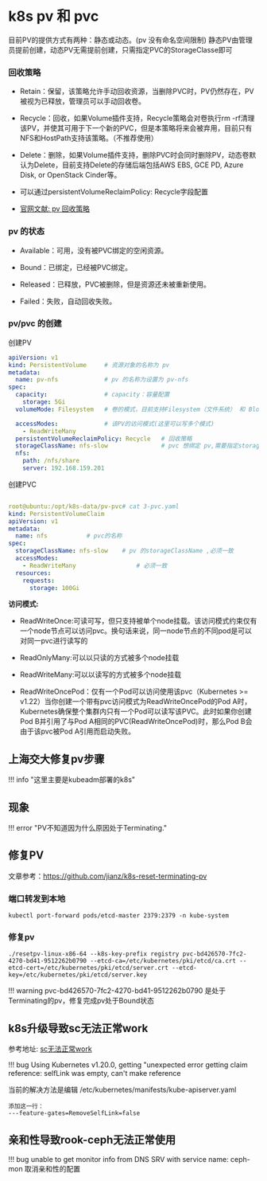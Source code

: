 
# k8s pv 和 pvc


目前PV的提供方式有两种：静态或动态。(pv 没有命名空间限制)
静态PV由管理员提前创建，动态PV无需提前创建，只需指定PVC的StorageClasse即可



### **回收策略**

- Retain：保留，该策略允许手动回收资源，当删除PVC时，PV仍然存在，PV被视为已释放，管理员可以手动回收卷。

- Recycle：回收，如果Volume插件支持，Recycle策略会对卷执行rm -rf清理该PV，并使其可用于下一个新的PVC，但是本策略将来会被弃用，目前只有NFS和HostPath支持该策略。（不推荐使用）

- Delete：删除，如果Volume插件支持，删除PVC时会同时删除PV，动态卷默认为Delete，目前支持Delete的存储后端包括AWS EBS, GCE PD, Azure Disk, or OpenStack Cinder等。

- 可以通过persistentVolumeReclaimPolicy: Recycle字段配置

- [官网文献: pv 回收策略](https://kubernetes.io/zh-cn/docs/concepts/storage/persistent-volumes/#reclaim-policy)


### **pv 的状态**

- Available：可用，没有被PVC绑定的空闲资源。

- Bound：已绑定，已经被PVC绑定。

- Released：已释放，PVC被删除，但是资源还未被重新使用。

- Failed：失败，自动回收失败。


### **pv/pvc 的创建**

创建PV

```yaml
apiVersion: v1
kind: PersistentVolume     # 资源对象的名称为 pv
metadata:
  name: pv-nfs             # pv 的名称为设置为 pv-nfs
spec:
  capacity:				   # capacity：容量配置
    storage: 5Gi           
  volumeMode: Filesystem   # 卷的模式，目前支持Filesystem（文件系统） 和 Block（块），其中Block类型需要后端存储支持，默认为文件系统

  accessModes:             # 该PV的访问模式(这里可以写多个模式)
    - ReadWriteMany
  persistentVolumeReclaimPolicy: Recycle   # 回收策略
  storageClassName: nfs-slow               # pvc 想绑定 pv,需要指定storageClassName这个名称
  nfs:
    path: /nfs/share 
    server: 192.168.159.201 

```


创建PVC

```yaml

root@ubuntu:/opt/k8s-data/pv-pvc# cat 3-pvc.yaml
kind: PersistentVolumeClaim
apiVersion: v1
metadata:
  name: nfs           # pvc的名称
spec:
  storageClassName: nfs-slow    # pv 的storageClassName ,必须一致
  accessModes:
    - ReadWriteMany       			# 必须一致
  resources:
    requests:
      storage: 100Gi
```


**访问模式:**


- ReadWriteOnce:可读可写，但只支持被单个node挂载。该访问模式约束仅有一个node节点可以访问pvc。换句话来说，同一node节点的不同pod是可以对同一pvc进行读写的

- ReadOnlyMany:可以以只读的方式被多个node挂载

- ReadWriteMany:可以以读写的方式被多个node挂载

- ReadWriteOncePod：仅有一个Pod可以访问使用该pvc（Kubernetes >= v1.22）当你创建一个带有pvc访问模式为ReadWriteOncePod的Pod A时，Kubernetes确保整个集群内只有一个Pod可以读写该PVC。此时如果你创建Pod B并引用了与Pod A相同的PVC(ReadWriteOncePod)时，那么Pod B会由于该pvc被Pod A引用而启动失败。




## **上海交大修复pv步骤**

!!! info "这里主要是kubeadm部署的k8s"

##  **现象**
!!! error "PV不知道因为什么原因处于Terminating."

## **修复PV**
文章参考：https://github.com/jianz/k8s-reset-terminating-pv

### 端口转发到本地

```shell
kubectl port-forward pods/etcd-master 2379:2379 -n kube-system
```

### 修复pv
```shell
./resetpv-linux-x86-64 --k8s-key-prefix registry pvc-bd426570-7fc2-4270-bd41-9512262b0790 --etcd-ca=/etc/kubernetes/pki/etcd/ca.crt --etcd-cert=/etc/kubernetes/pki/etcd/server.crt --etcd-key=/etc/kubernetes/pki/etcd/server.key
```
!!! warning
    pvc-bd426570-7fc2-4270-bd41-9512262b0790 是处于Terminating的pv，修复完成pv处于Bound状态


## **k8s升级导致sc无法正常work**

参考地址: [sc无法正常work]( https://github.com/kubernetes-sigs/nfs-subdir-external-provisioner/issues/25)


!!! bug
    Using Kubernetes v1.20.0, getting "unexpected error getting claim reference: selfLink was empty, can't make reference

当前的解决方法是编辑 /etc/kubernetes/manifests/kube-apiserver.yaml
```shell
添加这一行：
---feature-gates=RemoveSelfLink=false
```

## **亲和性导致rook-ceph无法正常使用**

!!! bug 
    unable to get monitor info from DNS SRV with service name: ceph-mon
取消亲和性的配置